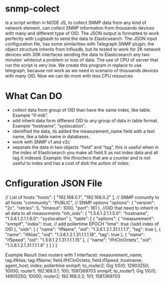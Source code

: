 # snmp-colect
Is a script written in NODE JS, to collect SNMP data from any kind of network element, can collect SNMP information from thousands devices with many and different type of OID.
The JSON output is formatted to work perfectly with Logtsash to send the data to Elasticsearch.
The JSON input configuration file, has some similarities with Telegraph SNMP plugin; the object structure inherits from Influxdb, but its tested to work for 2K network devices with 30K interfaces sending the data to Elasticsearch any two minutes’ whiteout a problem or loss of data.
The use of CPU of server that run the script is very low.
We create this program in replace to use telegraph, because not work as we need in scenario of thousands devices with many OID.
Now we can do more with less CPU resources

# What Can DO
- collect data from group of OID than have the same index, like table. Example “if-mib”. 
- add inherit data form different OID to any group of data in table format. Example “hostname”, “syslocation”.
- identified the data, its added the measurement_name field with a text name, like a table name in databases.
- work with SNMP v1 and v2c
- separate the data in two objects “field” and “tag”, this is useful when in the index of Elasticsearch you make all field.X as not index data and all tag.X indexed.
Example: the ifinoctecs that are a counter and is not useful to index and has a cost of disk the action of index.

# Cnfiguration JSON File
// List of hosts
"hosts": [ "192.168.0.1", "192.168.0.2" ],
// SNMP comunity to all hosts
  "community": "PUBLIC",
// SNMP options
  "options": {
    "version": "2c",
    "retries": 5,
    "timeout": 1000,
    "port": 161
  },
  //OID that need to inherit in all data to all measurments 
  "inh_oids": {
    "1.3.6.1.2.1.1.5.0": "hostname",
    "1.3.6.1.2.1.1.6.0": "syslocation"
  },
  "table": [
    {
      "options": {
        "measurement": "snmpif",
        "index": true, // add pollertime EPOCH
        "time": true //add index of OID
      },
      "oids": [
        {
          "name": "ifName",
          "oid": "1.3.6.1.2.1.31.1.1.1.1",
          "tag": true
        },
        {
          "name": "ifAlias",
          "oid": "1.3.6.1.2.1.31.1.1.1.18",
          "tag": true
        },
        {
          "name": "ifSpeed",
          "oid": "1.3.6.1.2.1.31.1.1.1.15"
        },
        {
          "name": "ifHCInOctets",
          "oid": "1.3.6.1.2.1.31.1.1.1.6"
        }
       ]
     }
   ]

Example Result (two routers with 1 interface):
measurement_name; tag.ifAlias; tag.ifName; field.ifHCInOctets; field.ifSpeed ;hostname; agent_host; index; pollertime
snmpif; to_router2; Gig 1/0/0; 12903250; 10000; router1; 192.168.0.1; 100; 1581369703
snmpif; to_router1; Gig 1/0/0; 14905250; 10000; router2; 192.168.0.2; 101; 1581369703
